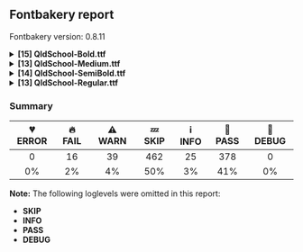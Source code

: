 ## Fontbakery report

Fontbakery version: 0.8.11

<details><summary><b>[15] QldSchool-Bold.ttf</b></summary><div><details><summary>🔥 <b>FAIL:</b> Check family name for GF Guide compliance. (<a href="https://font-bakery.readthedocs.io/en/stable/fontbakery/profiles/googlefonts.html#com.google.fonts/check/name/family_name_compliance">com.google.fonts/check/name/family_name_compliance</a>)</summary><div>


* 🔥 **FAIL** "QldSchool" is a CamelCased name. To solve this, simply use spaces instead in the font name. [code: camelcase]
</div></details><details><summary>🔥 <b>FAIL:</b> Checking OS/2 usWinAscent & usWinDescent. (<a href="https://font-bakery.readthedocs.io/en/stable/fontbakery/profiles/universal.html#com.google.fonts/check/family/win_ascent_and_descent">com.google.fonts/check/family/win_ascent_and_descent</a>)</summary><div>


* 🔥 **FAIL** OS/2.usWinAscent value should be equal or greater than 3409, but got 2875 instead [code: ascent]
</div></details><details><summary>🔥 <b>FAIL:</b> Do we have the latest version of FontBakery installed? (<a href="https://font-bakery.readthedocs.io/en/stable/fontbakery/profiles/universal.html#com.google.fonts/check/fontbakery_version">com.google.fonts/check/fontbakery_version</a>)</summary><div>


* 🔥 **FAIL** Current Font Bakery version is 0.8.11, while a newer 0.10.2 is already available. Please upgrade it with 'pip install -U fontbakery' [code: outdated-fontbakery]
</div></details><details><summary>🔥 <b>FAIL:</b> Ensure soft_dotted characters lose their dot when combined with marks that replace the dot. (<a href="https://font-bakery.readthedocs.io/en/stable/fontbakery/profiles/universal.html#com.google.fonts/check/soft_dotted">com.google.fonts/check/soft_dotted</a>)</summary><div>


* 🔥 **FAIL** The dot of soft dotted characters used in orthographies must disappear in the following strings: i᷆ i᷇ į̀ į́ į̂ į̃ į̄ į̌ ị̀ ị́ ị̂ ị̃ ị̄

The dot of soft dotted characters should disappear in other cases, for example: i᷄ i᷅ i̛᷄ i̛᷅ i̛᷆ i̛᷇ i̤᷄ i̤᷅ i̤᷆ i̤᷇ i̥᷄ i̥᷅ i̥᷆ i̥᷇ i̦᷄ i̦᷅ i̦᷆ i̦᷇ i̧᷄ i̧᷅ [code: soft-dotted]
</div></details><details><summary>⚠ <b>WARN:</b> Check Google Fonts glyph coverage. (<a href="https://font-bakery.readthedocs.io/en/stable/fontbakery/profiles/googlefonts.html#com.google.fonts/check/glyph_coverage">com.google.fonts/check/glyph_coverage</a>)</summary><div>


* ⚠ **WARN** GF_TransLatin_Pinyin is almost fulfilled. Missing codepoints:

	- 0x207F (SUPERSCRIPT LATIN SMALL LETTER N)


	- 0x030D (COMBINING VERTICAL LINE ABOVE)


	- 0x0358 (COMBINING DOT ABOVE RIGHT)


	- 0x1D3A (MODIFIER LETTER CAPITAL N)


	- 0x0114 (LATIN CAPITAL LETTER E WITH BREVE)


	- 0x012C (LATIN CAPITAL LETTER I WITH BREVE)
 

	- 0x014E (LATIN CAPITAL LETTER O WITH BREVE)
 [code: missing-codepoints]
</div></details><details><summary>⚠ <b>WARN:</b> Are there caret positions declared for every ligature? (<a href="https://font-bakery.readthedocs.io/en/stable/fontbakery/profiles/googlefonts.html#com.google.fonts/check/ligature_carets">com.google.fonts/check/ligature_carets</a>)</summary><div>


* ⚠ **WARN** This font lacks caret position values for ligature glyphs on its GDEF table. [code: lacks-caret-pos]
</div></details><details><summary>⚠ <b>WARN:</b> Is there kerning info for non-ligated sequences? (<a href="https://font-bakery.readthedocs.io/en/stable/fontbakery/profiles/googlefonts.html#com.google.fonts/check/kerning_for_non_ligated_sequences">com.google.fonts/check/kerning_for_non_ligated_sequences</a>)</summary><div>


* ⚠ **WARN** GPOS table lacks kerning info for the following non-ligated sequences:

	- f + i 

	- i + l [code: lacks-kern-info]
</div></details><details><summary>⚠ <b>WARN:</b> Check font follows the Google Fonts vertical metric schema (<a href="https://font-bakery.readthedocs.io/en/stable/fontbakery/profiles/googlefonts.html#com.google.fonts/check/vertical_metrics">com.google.fonts/check/vertical_metrics</a>)</summary><div>


* ⚠ **WARN** We recommend the absolute sum of the hhea metrics should be between 1.2-1.5x of the font's upm. This font has 1.7395x (3479) [code: bad-hhea-range]
</div></details><details><summary>⚠ <b>WARN:</b> Ensure fonts have ScriptLangTags declared on the 'meta' table. (<a href="https://font-bakery.readthedocs.io/en/stable/fontbakery/profiles/googlefonts.html#com.google.fonts/check/meta/script_lang_tags">com.google.fonts/check/meta/script_lang_tags</a>)</summary><div>


* ⚠ **WARN** This font file does not have a 'meta' table. [code: lacks-meta-table]
</div></details><details><summary>⚠ <b>WARN:</b> Check font contains no unreachable glyphs (<a href="https://font-bakery.readthedocs.io/en/stable/fontbakery/profiles/universal.html#com.google.fonts/check/unreachable_glyphs">com.google.fonts/check/unreachable_glyphs</a>)</summary><div>


* ⚠ **WARN** The following glyphs could not be reached by codepoint or substitution rules:

	- i.cv04

	- i.cv05

	- m.cv04

	- m.cv05

	- n.cv04

	- n.cv05

	- u.cv04

	- u.cv05

	- x.cv04 

	- x.cv05
 [code: unreachable-glyphs]
</div></details><details><summary>⚠ <b>WARN:</b> Check if each glyph has the recommended amount of contours. (<a href="https://font-bakery.readthedocs.io/en/stable/fontbakery/profiles/universal.html#com.google.fonts/check/contour_count">com.google.fonts/check/contour_count</a>)</summary><div>


* ⚠ **WARN** This check inspects the glyph outlines and detects the total number of contours in each of them. The expected values are infered from the typical ammounts of contours observed in a large collection of reference font families. The divergences listed below may simply indicate a significantly different design on some of your glyphs. On the other hand, some of these may flag actual bugs in the font such as glyphs mapped to an incorrect codepoint. Please consider reviewing the design and codepoint assignment of these to make sure they are correct.

The following glyphs do not have the recommended number of contours:

	- Glyph name: Eth	Contours detected: 3	Expected: 2

	- Glyph name: aogonek	Contours detected: 3	Expected: 2

	- Glyph name: Dcroat	Contours detected: 3	Expected: 2

	- Glyph name: dcroat	Contours detected: 3	Expected: 2

	- Glyph name: eogonek	Contours detected: 3	Expected: 2

	- Glyph name: hbar	Contours detected: 2	Expected: 1

	- Glyph name: OE	Contours detected: 3	Expected: 2

	- Glyph name: oe	Contours detected: 4	Expected: 3

	- Glyph name: Tbar	Contours detected: 2	Expected: 1

	- Glyph name: tbar	Contours detected: 0	Expected: 1

	- Glyph name: Uogonek	Contours detected: 2	Expected: 1

	- Glyph name: uogonek	Contours detected: 2	Expected: 1

	- Glyph name: ohorn	Contours detected: 3	Expected: 2

	- Glyph name: Uhorn	Contours detected: 2	Expected: 1

	- Glyph name: uhorn	Contours detected: 2	Expected: 1

	- Glyph name: uni01EB	Contours detected: 3	Expected: 2

	- Glyph name: uni01EC	Contours detected: 4	Expected: 3

	- Glyph name: uni01ED	Contours detected: 4	Expected: 3

	- Glyph name: uni0228	Contours detected: 2	Expected: 1

	- Glyph name: uni0229	Contours detected: 3	Expected: 2

	- Glyph name: uni02B9	Contours detected: 0	Expected: 1

	- Glyph name: uni02C8	Contours detected: 0	Expected: 1

	- Glyph name: lambda	Contours detected: 0	Expected: 1

	- Glyph name: uni0E3F	Contours detected: 4	Expected: 3 or 5

	- Glyph name: uni1E09	Contours detected: 3	Expected: 2

	- Glyph name: uni1E1C	Contours detected: 3	Expected: 2

	- Glyph name: uni1E1D	Contours detected: 4	Expected: 3

	- Glyph name: uni1EDA	Contours detected: 0	Expected: 3 or 4

	- Glyph name: uni1EDB	Contours detected: 0	Expected: 3

	- Glyph name: uni1EDC	Contours detected: 0	Expected: 3 or 4

	- Glyph name: uni1EDD	Contours detected: 0	Expected: 3

	- Glyph name: uni1EDE	Contours detected: 0	Expected: 3 or 4

	- Glyph name: uni1EDF	Contours detected: 0	Expected: 3

	- Glyph name: uni1EE0	Contours detected: 0	Expected: 3 or 4

	- Glyph name: uni1EE1	Contours detected: 0	Expected: 3

	- Glyph name: uni1EE2	Contours detected: 0	Expected: 3 or 4

	- Glyph name: uni1EE3	Contours detected: 0	Expected: 3

	- Glyph name: uni1EE8	Contours detected: 0	Expected: 2

	- Glyph name: uni1EE9	Contours detected: 0	Expected: 2

	- Glyph name: uni1EEA	Contours detected: 0	Expected: 2

	- Glyph name: uni1EEB	Contours detected: 0	Expected: 2

	- Glyph name: uni1EEC	Contours detected: 0	Expected: 2

	- Glyph name: uni1EED	Contours detected: 0	Expected: 2

	- Glyph name: uni1EEE	Contours detected: 0	Expected: 2

	- Glyph name: uni1EEF	Contours detected: 0	Expected: 2

	- Glyph name: uni1EF0	Contours detected: 0	Expected: 2

	- Glyph name: uni1EF1	Contours detected: 0	Expected: 2

	- Glyph name: uni1EF6	Contours detected: 0	Expected: 2

	- Glyph name: Dcroat	Contours detected: 3	Expected: 2

	- Glyph name: Eth	Contours detected: 3	Expected: 2

	- Glyph name: OE	Contours detected: 3	Expected: 2

	- Glyph name: Tbar	Contours detected: 2	Expected: 1

	- Glyph name: Uhorn	Contours detected: 2	Expected: 1

	- Glyph name: Uogonek	Contours detected: 2	Expected: 1

	- Glyph name: aogonek	Contours detected: 3	Expected: 2

	- Glyph name: dcroat	Contours detected: 3	Expected: 2

	- Glyph name: eogonek	Contours detected: 3	Expected: 2

	- Glyph name: hbar	Contours detected: 2	Expected: 1

	- Glyph name: lambda	Contours detected: 0	Expected: 1

	- Glyph name: oe	Contours detected: 4	Expected: 3

	- Glyph name: ohorn	Contours detected: 3	Expected: 2

	- Glyph name: tbar	Contours detected: 0	Expected: 1

	- Glyph name: uhorn	Contours detected: 2	Expected: 1

	- Glyph name: uni01EC	Contours detected: 4	Expected: 3

	- Glyph name: uni01ED	Contours detected: 4	Expected: 3

	- Glyph name: uni0228	Contours detected: 2	Expected: 1

	- Glyph name: uni0229	Contours detected: 3	Expected: 2

	- Glyph name: uni02B9	Contours detected: 0	Expected: 1

	- Glyph name: uni02C8	Contours detected: 0	Expected: 1

	- Glyph name: uni0E3F	Contours detected: 4	Expected: 3 or 5

	- Glyph name: uni1E09	Contours detected: 3	Expected: 2

	- Glyph name: uni1E1C	Contours detected: 3	Expected: 2

	- Glyph name: uni1E1D	Contours detected: 4	Expected: 3

	- Glyph name: uni1EDA	Contours detected: 0	Expected: 3 or 4

	- Glyph name: uni1EDB	Contours detected: 0	Expected: 3

	- Glyph name: uni1EDC	Contours detected: 0	Expected: 3 or 4

	- Glyph name: uni1EDD	Contours detected: 0	Expected: 3

	- Glyph name: uni1EDE	Contours detected: 0	Expected: 3 or 4

	- Glyph name: uni1EDF	Contours detected: 0	Expected: 3

	- Glyph name: uni1EE0	Contours detected: 0	Expected: 3 or 4

	- Glyph name: uni1EE1	Contours detected: 0	Expected: 3

	- Glyph name: uni1EE2	Contours detected: 0	Expected: 3 or 4

	- Glyph name: uni1EE3	Contours detected: 0	Expected: 3

	- Glyph name: uni1EE8	Contours detected: 0	Expected: 2

	- Glyph name: uni1EE9	Contours detected: 0	Expected: 2

	- Glyph name: uni1EEA	Contours detected: 0	Expected: 2

	- Glyph name: uni1EEB	Contours detected: 0	Expected: 2

	- Glyph name: uni1EEC	Contours detected: 0	Expected: 2

	- Glyph name: uni1EED	Contours detected: 0	Expected: 2

	- Glyph name: uni1EEE	Contours detected: 0	Expected: 2

	- Glyph name: uni1EEF	Contours detected: 0	Expected: 2

	- Glyph name: uni1EF0	Contours detected: 0	Expected: 2

	- Glyph name: uni1EF1	Contours detected: 0	Expected: 2

	- Glyph name: uni1EF6	Contours detected: 0	Expected: 2 

	- Glyph name: uogonek	Contours detected: 2	Expected: 1
 [code: contour-count]
</div></details><details><summary>⚠ <b>WARN:</b> Check math signs have the same width. (<a href="https://font-bakery.readthedocs.io/en/stable/fontbakery/profiles/universal.html#com.google.fonts/check/math_signs_width">com.google.fonts/check/math_signs_width</a>)</summary><div>


* ⚠ **WARN** The most common width is 1440 among a set of 3 math glyphs.
The following math glyphs have a different width, though:

Width = 1159:
plus

Width = 1340:
less

Width = 1345:
greater

Width = 1364:
plusminus

Width = 1478:
multiply

Width = 1358:
divide

Width = 1359:
minus

Width = 1466:
approxequal

Width = 1376:
greaterequal
 [code: width-outliers]
</div></details><details><summary>⚠ <b>WARN:</b> Are there any misaligned on-curve points? (<a href="https://font-bakery.readthedocs.io/en/stable/fontbakery/profiles/<Section: Outline Correctness Checks>.html#com.google.fonts/check/outline_alignment_miss">com.google.fonts/check/outline_alignment_miss</a>)</summary><div>


* ⚠ **WARN** The following glyphs have on-curve points which have potentially incorrect y coordinates:

	* five (U+0035): X=392.5,Y=-1.0 (should be at baseline 0?)

	* J (U+004A): X=169.0,Y=1.0 (should be at baseline 0?)

	* Q (U+0051): X=627.5,Y=1.0 (should be at baseline 0?)

	* X (U+0058): X=1494.5,Y=1956.5 (should be at cap-height 1958?)

	* e (U+0065): X=286.0,Y=0.5 (should be at baseline 0?)

	* j (U+006A): X=-311.5,Y=-901.5 (should be at descender -903?)

	* j (U+006A): X=-425.0,Y=-904.0 (should be at descender -903?)

	* x (U+0078): X=263.5,Y=1054.5 (should be at x-height 1055?)

	* x (U+0078): X=952.0,Y=1054.0 (should be at x-height 1055?)

	* x (U+0078): X=102.0,Y=-0.5 (should be at baseline 0?)

	* y (U+0079): X=110.0,Y=-902.0 (should be at descender -903?)

	* yen (U+00A5): X=540.0,Y=1960.0 (should be at cap-height 1958?)

	* Aring (U+00C5): X=1088.5,Y=2575.0 (should be at ascender 2576?)

	* ae (U+00E6): X=1068.0,Y=0.5 (should be at baseline 0?)

	* egrave (U+00E8): X=286.0,Y=0.5 (should be at baseline 0?)

	* eacute (U+00E9): X=286.0,Y=0.5 (should be at baseline 0?)

	* ecircumflex (U+00EA): X=286.0,Y=0.5 (should be at baseline 0?)

	* edieresis (U+00EB): X=286.0,Y=0.5 (should be at baseline 0?)

	* yacute (U+00FD): X=110.0,Y=-902.0 (should be at descender -903?)

	* ydieresis (U+00FF): X=110.0,Y=-902.0 (should be at descender -903?)

	* emacron (U+0113): X=286.0,Y=0.5 (should be at baseline 0?)

	* ebreve (U+0115): X=286.0,Y=0.5 (should be at baseline 0?)

	* edotaccent (U+0117): X=286.0,Y=0.5 (should be at baseline 0?)

	* eogonek (U+0119): X=286.0,Y=0.5 (should be at baseline 0?)

	* ecaron (U+011B): X=286.0,Y=0.5 (should be at baseline 0?)

	* IJ (U+0132): X=1080.0,Y=1.0 (should be at baseline 0?)

	* ij (U+0133): X=236.5,Y=-901.5 (should be at descender -903?)

	* ij (U+0133): X=123.0,Y=-904.0 (should be at descender -903?)

	* Jcircumflex (U+0134): X=169.0,Y=1.0 (should be at baseline 0?)

	* jcircumflex (U+0135): X=-418.5,Y=-901.0 (should be at descender -903?)

	* jcircumflex (U+0135): X=-535.5,Y=-902.5 (should be at descender -903?)

	* Ncaron (U+0147): X=1122.0,Y=2578.0 (should be at ascender 2576?)

	* oe (U+0153): X=957.0,Y=0.5 (should be at baseline 0?)

	* Uring (U+016E): X=1057.5,Y=2575.0 (should be at ascender 2576?)

	* ycircumflex (U+0177): X=110.0,Y=-902.0 (should be at descender -903?)

	* uni01B7 (U+01B7): X=439.0,Y=-2.0 (should be at baseline 0?)

	* uni01DC (U+01DC): X=1044.0,Y=1957.0 (should be at cap-height 1958?)

	* uni01E3 (U+01E3): X=1068.0,Y=0.5 (should be at baseline 0?)

	* uni01EE (U+01EE): X=439.0,Y=-2.0 (should be at baseline 0?)

	* uni0205 (U+0205): X=286.0,Y=0.5 (should be at baseline 0?)

	* uni0207 (U+0207): X=286.0,Y=0.5 (should be at baseline 0?)

	* uni0229 (U+0229): X=286.0,Y=0.5 (should be at baseline 0?)

	* uni0233 (U+0233): X=110.0,Y=-902.0 (should be at descender -903?)

	* uni0237 (U+0237): X=-418.5,Y=-901.0 (should be at descender -903?)

	* uni0237 (U+0237): X=-535.5,Y=-902.5 (should be at descender -903?)

	* uni1E15 (U+1E15): X=286.0,Y=0.5 (should be at baseline 0?)

	* uni1E17 (U+1E17): X=286.0,Y=0.5 (should be at baseline 0?)

	* uni1E19 (U+1E19): X=286.0,Y=0.5 (should be at baseline 0?)

	* uni1E1B (U+1E1B): X=286.0,Y=0.5 (should be at baseline 0?)

	* uni1E1D (U+1E1D): X=286.0,Y=0.5 (should be at baseline 0?)

	* uni1E3E (U+1E3E): X=1668.0,Y=2574.0 (should be at ascender 2576?)

	* uni1E8A (U+1E8A): X=1494.5,Y=1956.5 (should be at cap-height 1958?)

	* uni1E8B (U+1E8B): X=102.0,Y=-0.5 (should be at baseline 0?)

	* uni1E8C (U+1E8C): X=1494.5,Y=1956.5 (should be at cap-height 1958?)

	* uni1E8D (U+1E8D): X=102.0,Y=-0.5 (should be at baseline 0?)

	* uni1E8F (U+1E8F): X=110.0,Y=-902.0 (should be at descender -903?)

	* uni1EB5 (U+1EB5): X=1118.0,Y=1960.0 (should be at cap-height 1958?)

	* uni1EB9 (U+1EB9): X=286.0,Y=0.5 (should be at baseline 0?)

	* uni1EBB (U+1EBB): X=286.0,Y=0.5 (should be at baseline 0?)

	* uni1EBD (U+1EBD): X=286.0,Y=0.5 (should be at baseline 0?)

	* uni1EBF (U+1EBF): X=286.0,Y=0.5 (should be at baseline 0?)

	* uni1EC1 (U+1EC1): X=286.0,Y=0.5 (should be at baseline 0?)

	* uni1EC3 (U+1EC3): X=286.0,Y=0.5 (should be at baseline 0?)

	* uni1EC5 (U+1EC5): X=286.0,Y=0.5 (should be at baseline 0?)

	* uni1EC7 (U+1EC7): X=286.0,Y=0.5 (should be at baseline 0?)

	* ygrave (U+1EF3): X=110.0,Y=-902.0 (should be at descender -903?)

	* uni1EF5 (U+1EF5): X=110.0,Y=-902.0 (should be at descender -903?)

	* uni1EF7 (U+1EF7): X=110.0,Y=-902.0 (should be at descender -903?)

	* uni1EF9 (U+1EF9): X=110.0,Y=-902.0 (should be at descender -903?)

	* uni2075 (U+2075): X=392.5,Y=-1.0 (should be at baseline 0?)

	* uni2085 (U+2085): X=392.5,Y=-1.0 (should be at baseline 0?)

	* uni2206 (U+2206): X=1231.0,Y=2.0 (should be at baseline 0?)

	* uni2206 (U+2206): X=214.0,Y=2.0 (should be at baseline 0?)

	* uni2206 (U+2206): X=1235.0,Y=2.0 (should be at baseline 0?) 

	* notequal (U+2260): X=558.0,Y=-2.0 (should be at baseline 0?) [code: found-misalignments]
</div></details><details><summary>⚠ <b>WARN:</b> Do outlines contain any jaggy segments? (<a href="https://font-bakery.readthedocs.io/en/stable/fontbakery/profiles/<Section: Outline Correctness Checks>.html#com.google.fonts/check/outline_jaggy_segments">com.google.fonts/check/outline_jaggy_segments</a>)</summary><div>


* ⚠ **WARN** The following glyphs have jaggy segments:

	* ordfeminine (U+00AA): B<<905.5,1239.5>-<865.0,1279.0>-<882.0,1351.0>>/L<<882.0,1351.0>--<864.0,1276.0>> = 0.21086679589269736 

	* uni2151 (U+2151): B<<2148.5,1097.5>-<2179.0,1124.0>-<2197.0,1125.0>>/L<<2197.0,1125.0>--<2137.0,1125.0>> = 3.1798301198641643 [code: found-jaggy-segments]
</div></details><details><summary>⚠ <b>WARN:</b> Do outlines contain any semi-vertical or semi-horizontal lines? (<a href="https://font-bakery.readthedocs.io/en/stable/fontbakery/profiles/<Section: Outline Correctness Checks>.html#com.google.fonts/check/outline_semi_vertical">com.google.fonts/check/outline_semi_vertical</a>)</summary><div>


* ⚠ **WARN** The following glyphs have semi-vertical/semi-horizontal lines:

	* arrowleft (U+2190): L<<1717.0,754.0>--<822.0,755.0>>

	* arrowleft (U+2190): L<<856.0,993.0>--<1728.0,992.0>>

	* arrowright (U+2192): L<<1309.0,797.0>--<437.0,798.0>> 

	* arrowright (U+2192): L<<448.0,1036.0>--<1343.0,1035.0>> [code: found-semi-vertical]
</div></details><br></div></details><details><summary><b>[13] QldSchool-Medium.ttf</b></summary><div><details><summary>🔥 <b>FAIL:</b> Check family name for GF Guide compliance. (<a href="https://font-bakery.readthedocs.io/en/stable/fontbakery/profiles/googlefonts.html#com.google.fonts/check/name/family_name_compliance">com.google.fonts/check/name/family_name_compliance</a>)</summary><div>


* 🔥 **FAIL** "QldSchool" is a CamelCased name. To solve this, simply use spaces instead in the font name. [code: camelcase]
</div></details><details><summary>🔥 <b>FAIL:</b> Checking OS/2 usWinAscent & usWinDescent. (<a href="https://font-bakery.readthedocs.io/en/stable/fontbakery/profiles/universal.html#com.google.fonts/check/family/win_ascent_and_descent">com.google.fonts/check/family/win_ascent_and_descent</a>)</summary><div>


* 🔥 **FAIL** OS/2.usWinAscent value should be equal or greater than 3409, but got 2875 instead [code: ascent]
</div></details><details><summary>🔥 <b>FAIL:</b> Do we have the latest version of FontBakery installed? (<a href="https://font-bakery.readthedocs.io/en/stable/fontbakery/profiles/universal.html#com.google.fonts/check/fontbakery_version">com.google.fonts/check/fontbakery_version</a>)</summary><div>


* 🔥 **FAIL** Current Font Bakery version is 0.8.11, while a newer 0.10.2 is already available. Please upgrade it with 'pip install -U fontbakery' [code: outdated-fontbakery]
</div></details><details><summary>🔥 <b>FAIL:</b> Ensure soft_dotted characters lose their dot when combined with marks that replace the dot. (<a href="https://font-bakery.readthedocs.io/en/stable/fontbakery/profiles/universal.html#com.google.fonts/check/soft_dotted">com.google.fonts/check/soft_dotted</a>)</summary><div>


* 🔥 **FAIL** The dot of soft dotted characters used in orthographies must disappear in the following strings: i᷆ i᷇ į̀ į́ į̂ į̃ į̄ į̌ ị̀ ị́ ị̂ ị̃ ị̄

The dot of soft dotted characters should disappear in other cases, for example: i᷄ i᷅ i̛᷄ i̛᷅ i̛᷆ i̛᷇ i̤᷄ i̤᷅ i̤᷆ i̤᷇ i̥᷄ i̥᷅ i̥᷆ i̥᷇ i̦᷄ i̦᷅ i̦᷆ i̦᷇ i̧᷄ i̧᷅ [code: soft-dotted]
</div></details><details><summary>⚠ <b>WARN:</b> Check Google Fonts glyph coverage. (<a href="https://font-bakery.readthedocs.io/en/stable/fontbakery/profiles/googlefonts.html#com.google.fonts/check/glyph_coverage">com.google.fonts/check/glyph_coverage</a>)</summary><div>


* ⚠ **WARN** GF_TransLatin_Pinyin is almost fulfilled. Missing codepoints:

	- 0x207F (SUPERSCRIPT LATIN SMALL LETTER N)


	- 0x030D (COMBINING VERTICAL LINE ABOVE)


	- 0x0358 (COMBINING DOT ABOVE RIGHT)


	- 0x1D3A (MODIFIER LETTER CAPITAL N)


	- 0x0114 (LATIN CAPITAL LETTER E WITH BREVE)


	- 0x012C (LATIN CAPITAL LETTER I WITH BREVE)
 

	- 0x014E (LATIN CAPITAL LETTER O WITH BREVE)
 [code: missing-codepoints]
</div></details><details><summary>⚠ <b>WARN:</b> Are there caret positions declared for every ligature? (<a href="https://font-bakery.readthedocs.io/en/stable/fontbakery/profiles/googlefonts.html#com.google.fonts/check/ligature_carets">com.google.fonts/check/ligature_carets</a>)</summary><div>


* ⚠ **WARN** This font lacks caret position values for ligature glyphs on its GDEF table. [code: lacks-caret-pos]
</div></details><details><summary>⚠ <b>WARN:</b> Is there kerning info for non-ligated sequences? (<a href="https://font-bakery.readthedocs.io/en/stable/fontbakery/profiles/googlefonts.html#com.google.fonts/check/kerning_for_non_ligated_sequences">com.google.fonts/check/kerning_for_non_ligated_sequences</a>)</summary><div>


* ⚠ **WARN** GPOS table lacks kerning info for the following non-ligated sequences:

	- f + i 

	- i + l [code: lacks-kern-info]
</div></details><details><summary>⚠ <b>WARN:</b> Check font follows the Google Fonts vertical metric schema (<a href="https://font-bakery.readthedocs.io/en/stable/fontbakery/profiles/googlefonts.html#com.google.fonts/check/vertical_metrics">com.google.fonts/check/vertical_metrics</a>)</summary><div>


* ⚠ **WARN** We recommend the absolute sum of the hhea metrics should be between 1.2-1.5x of the font's upm. This font has 1.7395x (3479) [code: bad-hhea-range]
</div></details><details><summary>⚠ <b>WARN:</b> Ensure fonts have ScriptLangTags declared on the 'meta' table. (<a href="https://font-bakery.readthedocs.io/en/stable/fontbakery/profiles/googlefonts.html#com.google.fonts/check/meta/script_lang_tags">com.google.fonts/check/meta/script_lang_tags</a>)</summary><div>


* ⚠ **WARN** This font file does not have a 'meta' table. [code: lacks-meta-table]
</div></details><details><summary>⚠ <b>WARN:</b> Check font contains no unreachable glyphs (<a href="https://font-bakery.readthedocs.io/en/stable/fontbakery/profiles/universal.html#com.google.fonts/check/unreachable_glyphs">com.google.fonts/check/unreachable_glyphs</a>)</summary><div>


* ⚠ **WARN** The following glyphs could not be reached by codepoint or substitution rules:

	- i.cv04

	- i.cv05

	- m.cv04

	- m.cv05

	- n.cv04

	- n.cv05

	- u.cv04

	- u.cv05

	- x.cv04 

	- x.cv05
 [code: unreachable-glyphs]
</div></details><details><summary>⚠ <b>WARN:</b> Check if each glyph has the recommended amount of contours. (<a href="https://font-bakery.readthedocs.io/en/stable/fontbakery/profiles/universal.html#com.google.fonts/check/contour_count">com.google.fonts/check/contour_count</a>)</summary><div>


* ⚠ **WARN** This check inspects the glyph outlines and detects the total number of contours in each of them. The expected values are infered from the typical ammounts of contours observed in a large collection of reference font families. The divergences listed below may simply indicate a significantly different design on some of your glyphs. On the other hand, some of these may flag actual bugs in the font such as glyphs mapped to an incorrect codepoint. Please consider reviewing the design and codepoint assignment of these to make sure they are correct.

The following glyphs do not have the recommended number of contours:

	- Glyph name: Eth	Contours detected: 3	Expected: 2

	- Glyph name: aogonek	Contours detected: 3	Expected: 2

	- Glyph name: Dcroat	Contours detected: 3	Expected: 2

	- Glyph name: dcroat	Contours detected: 3	Expected: 2

	- Glyph name: eogonek	Contours detected: 3	Expected: 2

	- Glyph name: hbar	Contours detected: 2	Expected: 1

	- Glyph name: OE	Contours detected: 3	Expected: 2

	- Glyph name: oe	Contours detected: 4	Expected: 3

	- Glyph name: Tbar	Contours detected: 2	Expected: 1

	- Glyph name: tbar	Contours detected: 0	Expected: 1

	- Glyph name: Uogonek	Contours detected: 2	Expected: 1

	- Glyph name: uogonek	Contours detected: 2	Expected: 1

	- Glyph name: ohorn	Contours detected: 3	Expected: 2

	- Glyph name: Uhorn	Contours detected: 2	Expected: 1

	- Glyph name: uhorn	Contours detected: 2	Expected: 1

	- Glyph name: uni01EB	Contours detected: 3	Expected: 2

	- Glyph name: uni01EC	Contours detected: 4	Expected: 3

	- Glyph name: uni01ED	Contours detected: 4	Expected: 3

	- Glyph name: uni0228	Contours detected: 2	Expected: 1

	- Glyph name: uni0229	Contours detected: 3	Expected: 2

	- Glyph name: uni02B9	Contours detected: 0	Expected: 1

	- Glyph name: uni02C8	Contours detected: 0	Expected: 1

	- Glyph name: lambda	Contours detected: 0	Expected: 1

	- Glyph name: uni0E3F	Contours detected: 4	Expected: 3 or 5

	- Glyph name: uni1E09	Contours detected: 3	Expected: 2

	- Glyph name: uni1E1C	Contours detected: 3	Expected: 2

	- Glyph name: uni1E1D	Contours detected: 4	Expected: 3

	- Glyph name: uni1EDA	Contours detected: 0	Expected: 3 or 4

	- Glyph name: uni1EDB	Contours detected: 0	Expected: 3

	- Glyph name: uni1EDC	Contours detected: 0	Expected: 3 or 4

	- Glyph name: uni1EDD	Contours detected: 0	Expected: 3

	- Glyph name: uni1EDE	Contours detected: 0	Expected: 3 or 4

	- Glyph name: uni1EDF	Contours detected: 0	Expected: 3

	- Glyph name: uni1EE0	Contours detected: 0	Expected: 3 or 4

	- Glyph name: uni1EE1	Contours detected: 0	Expected: 3

	- Glyph name: uni1EE2	Contours detected: 0	Expected: 3 or 4

	- Glyph name: uni1EE3	Contours detected: 0	Expected: 3

	- Glyph name: uni1EE8	Contours detected: 0	Expected: 2

	- Glyph name: uni1EE9	Contours detected: 0	Expected: 2

	- Glyph name: uni1EEA	Contours detected: 0	Expected: 2

	- Glyph name: uni1EEB	Contours detected: 0	Expected: 2

	- Glyph name: uni1EEC	Contours detected: 0	Expected: 2

	- Glyph name: uni1EED	Contours detected: 0	Expected: 2

	- Glyph name: uni1EEE	Contours detected: 0	Expected: 2

	- Glyph name: uni1EEF	Contours detected: 0	Expected: 2

	- Glyph name: uni1EF0	Contours detected: 0	Expected: 2

	- Glyph name: uni1EF1	Contours detected: 0	Expected: 2

	- Glyph name: uni1EF6	Contours detected: 0	Expected: 2

	- Glyph name: Dcroat	Contours detected: 3	Expected: 2

	- Glyph name: Eth	Contours detected: 3	Expected: 2

	- Glyph name: OE	Contours detected: 3	Expected: 2

	- Glyph name: Tbar	Contours detected: 2	Expected: 1

	- Glyph name: Uhorn	Contours detected: 2	Expected: 1

	- Glyph name: Uogonek	Contours detected: 2	Expected: 1

	- Glyph name: aogonek	Contours detected: 3	Expected: 2

	- Glyph name: dcroat	Contours detected: 3	Expected: 2

	- Glyph name: eogonek	Contours detected: 3	Expected: 2

	- Glyph name: hbar	Contours detected: 2	Expected: 1

	- Glyph name: lambda	Contours detected: 0	Expected: 1

	- Glyph name: oe	Contours detected: 4	Expected: 3

	- Glyph name: ohorn	Contours detected: 3	Expected: 2

	- Glyph name: tbar	Contours detected: 0	Expected: 1

	- Glyph name: uhorn	Contours detected: 2	Expected: 1

	- Glyph name: uni01EC	Contours detected: 4	Expected: 3

	- Glyph name: uni01ED	Contours detected: 4	Expected: 3

	- Glyph name: uni0228	Contours detected: 2	Expected: 1

	- Glyph name: uni0229	Contours detected: 3	Expected: 2

	- Glyph name: uni02B9	Contours detected: 0	Expected: 1

	- Glyph name: uni02C8	Contours detected: 0	Expected: 1

	- Glyph name: uni0E3F	Contours detected: 4	Expected: 3 or 5

	- Glyph name: uni1E09	Contours detected: 3	Expected: 2

	- Glyph name: uni1E1C	Contours detected: 3	Expected: 2

	- Glyph name: uni1E1D	Contours detected: 4	Expected: 3

	- Glyph name: uni1EDA	Contours detected: 0	Expected: 3 or 4

	- Glyph name: uni1EDB	Contours detected: 0	Expected: 3

	- Glyph name: uni1EDC	Contours detected: 0	Expected: 3 or 4

	- Glyph name: uni1EDD	Contours detected: 0	Expected: 3

	- Glyph name: uni1EDE	Contours detected: 0	Expected: 3 or 4

	- Glyph name: uni1EDF	Contours detected: 0	Expected: 3

	- Glyph name: uni1EE0	Contours detected: 0	Expected: 3 or 4

	- Glyph name: uni1EE1	Contours detected: 0	Expected: 3

	- Glyph name: uni1EE2	Contours detected: 0	Expected: 3 or 4

	- Glyph name: uni1EE3	Contours detected: 0	Expected: 3

	- Glyph name: uni1EE8	Contours detected: 0	Expected: 2

	- Glyph name: uni1EE9	Contours detected: 0	Expected: 2

	- Glyph name: uni1EEA	Contours detected: 0	Expected: 2

	- Glyph name: uni1EEB	Contours detected: 0	Expected: 2

	- Glyph name: uni1EEC	Contours detected: 0	Expected: 2

	- Glyph name: uni1EED	Contours detected: 0	Expected: 2

	- Glyph name: uni1EEE	Contours detected: 0	Expected: 2

	- Glyph name: uni1EEF	Contours detected: 0	Expected: 2

	- Glyph name: uni1EF0	Contours detected: 0	Expected: 2

	- Glyph name: uni1EF1	Contours detected: 0	Expected: 2

	- Glyph name: uni1EF6	Contours detected: 0	Expected: 2 

	- Glyph name: uogonek	Contours detected: 2	Expected: 1
 [code: contour-count]
</div></details><details><summary>⚠ <b>WARN:</b> Check math signs have the same width. (<a href="https://font-bakery.readthedocs.io/en/stable/fontbakery/profiles/universal.html#com.google.fonts/check/math_signs_width">com.google.fonts/check/math_signs_width</a>)</summary><div>


* ⚠ **WARN** The most common width is 1362 among a set of 2 math glyphs.
The following math glyphs have a different width, though:

Width = 1105:
plus

Width = 1260:
less

Width = 1261:
greater

Width = 1278:
plusminus

Width = 1402:
multiply

Width = 1284:
divide

Width = 1280:
minus

Width = 1374:
approxequal

Width = 1347:
lessequal

Width = 1287:
greaterequal
 [code: width-outliers]
</div></details><details><summary>⚠ <b>WARN:</b> Do outlines contain any semi-vertical or semi-horizontal lines? (<a href="https://font-bakery.readthedocs.io/en/stable/fontbakery/profiles/<Section: Outline Correctness Checks>.html#com.google.fonts/check/outline_semi_vertical">com.google.fonts/check/outline_semi_vertical</a>)</summary><div>


* ⚠ **WARN** The following glyphs have semi-vertical/semi-horizontal lines:

	* A (U+0041): L<<1019.0,1441.0>--<1018.0,1691.0>>

	* Aacute (U+00C1): L<<1019.0,1441.0>--<1018.0,1691.0>>

	* Abreve (U+0102): L<<1019.0,1441.0>--<1018.0,1691.0>>

	* Acircumflex (U+00C2): L<<1019.0,1441.0>--<1018.0,1691.0>>

	* Adieresis (U+00C4): L<<1019.0,1441.0>--<1018.0,1691.0>>

	* Agrave (U+00C0): L<<1019.0,1441.0>--<1018.0,1691.0>>

	* Amacron (U+0100): L<<1019.0,1441.0>--<1018.0,1691.0>>

	* Aogonek (U+0104): L<<1019.0,1441.0>--<1018.0,1691.0>>

	* Aring (U+00C5): L<<1019.0,1441.0>--<1018.0,1691.0>>

	* Atilde (U+00C3): L<<1019.0,1441.0>--<1018.0,1691.0>>

	* arrowleft (U+2190): L<<1716.0,768.0>--<695.0,769.0>>

	* arrowleft (U+2190): L<<724.0,948.0>--<1737.0,947.0>>

	* arrowright (U+2192): L<<1430.0,809.0>--<417.0,810.0>>

	* uni01CD (U+01CD): L<<1019.0,1441.0>--<1018.0,1691.0>>

	* uni01DE (U+01DE): L<<1019.0,1441.0>--<1018.0,1691.0>>

	* uni01E0 (U+01E0): L<<1019.0,1441.0>--<1018.0,1691.0>>

	* uni0200 (U+0200): L<<1019.0,1441.0>--<1018.0,1691.0>>

	* uni0202 (U+0202): L<<1019.0,1441.0>--<1018.0,1691.0>>

	* uni0226 (U+0226): L<<1019.0,1441.0>--<1018.0,1691.0>>

	* uni1E00 (U+1E00): L<<1019.0,1441.0>--<1018.0,1691.0>>

	* uni1EA0 (U+1EA0): L<<1019.0,1441.0>--<1018.0,1691.0>>

	* uni1EA2 (U+1EA2): L<<1019.0,1441.0>--<1018.0,1691.0>>

	* uni1EA4 (U+1EA4): L<<1019.0,1441.0>--<1018.0,1691.0>>

	* uni1EA6 (U+1EA6): L<<1019.0,1441.0>--<1018.0,1691.0>>

	* uni1EA8 (U+1EA8): L<<1019.0,1441.0>--<1018.0,1691.0>>

	* uni1EAA (U+1EAA): L<<1019.0,1441.0>--<1018.0,1691.0>>

	* uni1EAC (U+1EAC): L<<1019.0,1441.0>--<1018.0,1691.0>>

	* uni1EAE (U+1EAE): L<<1019.0,1441.0>--<1018.0,1691.0>>

	* uni1EB0 (U+1EB0): L<<1019.0,1441.0>--<1018.0,1691.0>>

	* uni1EB2 (U+1EB2): L<<1019.0,1441.0>--<1018.0,1691.0>>

	* uni1EB4 (U+1EB4): L<<1019.0,1441.0>--<1018.0,1691.0>>

	* uni1EB6 (U+1EB6): L<<1019.0,1441.0>--<1018.0,1691.0>>

	* uni2206 (U+2206): L<<1019.0,1441.0>--<1018.0,1691.0>> 

	* uni2206 (U+2206): L<<280.0,190.0>--<1115.0,189.0>> [code: found-semi-vertical]
</div></details><br></div></details><details><summary><b>[14] QldSchool-SemiBold.ttf</b></summary><div><details><summary>🔥 <b>FAIL:</b> Check family name for GF Guide compliance. (<a href="https://font-bakery.readthedocs.io/en/stable/fontbakery/profiles/googlefonts.html#com.google.fonts/check/name/family_name_compliance">com.google.fonts/check/name/family_name_compliance</a>)</summary><div>


* 🔥 **FAIL** "QldSchool" is a CamelCased name. To solve this, simply use spaces instead in the font name. [code: camelcase]
</div></details><details><summary>🔥 <b>FAIL:</b> Checking OS/2 usWinAscent & usWinDescent. (<a href="https://font-bakery.readthedocs.io/en/stable/fontbakery/profiles/universal.html#com.google.fonts/check/family/win_ascent_and_descent">com.google.fonts/check/family/win_ascent_and_descent</a>)</summary><div>


* 🔥 **FAIL** OS/2.usWinAscent value should be equal or greater than 3409, but got 2875 instead [code: ascent]
</div></details><details><summary>🔥 <b>FAIL:</b> Do we have the latest version of FontBakery installed? (<a href="https://font-bakery.readthedocs.io/en/stable/fontbakery/profiles/universal.html#com.google.fonts/check/fontbakery_version">com.google.fonts/check/fontbakery_version</a>)</summary><div>


* 🔥 **FAIL** Current Font Bakery version is 0.8.11, while a newer 0.10.2 is already available. Please upgrade it with 'pip install -U fontbakery' [code: outdated-fontbakery]
</div></details><details><summary>🔥 <b>FAIL:</b> Ensure soft_dotted characters lose their dot when combined with marks that replace the dot. (<a href="https://font-bakery.readthedocs.io/en/stable/fontbakery/profiles/universal.html#com.google.fonts/check/soft_dotted">com.google.fonts/check/soft_dotted</a>)</summary><div>


* 🔥 **FAIL** The dot of soft dotted characters used in orthographies must disappear in the following strings: i᷆ i᷇ į̀ į́ į̂ į̃ į̄ į̌ ị̀ ị́ ị̂ ị̃ ị̄

The dot of soft dotted characters should disappear in other cases, for example: i᷄ i᷅ i̛᷄ i̛᷅ i̛᷆ i̛᷇ i̤᷄ i̤᷅ i̤᷆ i̤᷇ i̥᷄ i̥᷅ i̥᷆ i̥᷇ i̦᷄ i̦᷅ i̦᷆ i̦᷇ i̧᷄ i̧᷅ [code: soft-dotted]
</div></details><details><summary>⚠ <b>WARN:</b> Check Google Fonts glyph coverage. (<a href="https://font-bakery.readthedocs.io/en/stable/fontbakery/profiles/googlefonts.html#com.google.fonts/check/glyph_coverage">com.google.fonts/check/glyph_coverage</a>)</summary><div>


* ⚠ **WARN** GF_TransLatin_Pinyin is almost fulfilled. Missing codepoints:

	- 0x207F (SUPERSCRIPT LATIN SMALL LETTER N)


	- 0x030D (COMBINING VERTICAL LINE ABOVE)


	- 0x0358 (COMBINING DOT ABOVE RIGHT)


	- 0x1D3A (MODIFIER LETTER CAPITAL N)


	- 0x0114 (LATIN CAPITAL LETTER E WITH BREVE)


	- 0x012C (LATIN CAPITAL LETTER I WITH BREVE)
 

	- 0x014E (LATIN CAPITAL LETTER O WITH BREVE)
 [code: missing-codepoints]
</div></details><details><summary>⚠ <b>WARN:</b> Are there caret positions declared for every ligature? (<a href="https://font-bakery.readthedocs.io/en/stable/fontbakery/profiles/googlefonts.html#com.google.fonts/check/ligature_carets">com.google.fonts/check/ligature_carets</a>)</summary><div>


* ⚠ **WARN** This font lacks caret position values for ligature glyphs on its GDEF table. [code: lacks-caret-pos]
</div></details><details><summary>⚠ <b>WARN:</b> Is there kerning info for non-ligated sequences? (<a href="https://font-bakery.readthedocs.io/en/stable/fontbakery/profiles/googlefonts.html#com.google.fonts/check/kerning_for_non_ligated_sequences">com.google.fonts/check/kerning_for_non_ligated_sequences</a>)</summary><div>


* ⚠ **WARN** GPOS table lacks kerning info for the following non-ligated sequences:

	- f + i 

	- i + l [code: lacks-kern-info]
</div></details><details><summary>⚠ <b>WARN:</b> Check font follows the Google Fonts vertical metric schema (<a href="https://font-bakery.readthedocs.io/en/stable/fontbakery/profiles/googlefonts.html#com.google.fonts/check/vertical_metrics">com.google.fonts/check/vertical_metrics</a>)</summary><div>


* ⚠ **WARN** We recommend the absolute sum of the hhea metrics should be between 1.2-1.5x of the font's upm. This font has 1.7395x (3479) [code: bad-hhea-range]
</div></details><details><summary>⚠ <b>WARN:</b> Ensure fonts have ScriptLangTags declared on the 'meta' table. (<a href="https://font-bakery.readthedocs.io/en/stable/fontbakery/profiles/googlefonts.html#com.google.fonts/check/meta/script_lang_tags">com.google.fonts/check/meta/script_lang_tags</a>)</summary><div>


* ⚠ **WARN** This font file does not have a 'meta' table. [code: lacks-meta-table]
</div></details><details><summary>⚠ <b>WARN:</b> Check font contains no unreachable glyphs (<a href="https://font-bakery.readthedocs.io/en/stable/fontbakery/profiles/universal.html#com.google.fonts/check/unreachable_glyphs">com.google.fonts/check/unreachable_glyphs</a>)</summary><div>


* ⚠ **WARN** The following glyphs could not be reached by codepoint or substitution rules:

	- i.cv04

	- i.cv05

	- m.cv04

	- m.cv05

	- n.cv04

	- n.cv05

	- u.cv04

	- u.cv05

	- x.cv04 

	- x.cv05
 [code: unreachable-glyphs]
</div></details><details><summary>⚠ <b>WARN:</b> Check if each glyph has the recommended amount of contours. (<a href="https://font-bakery.readthedocs.io/en/stable/fontbakery/profiles/universal.html#com.google.fonts/check/contour_count">com.google.fonts/check/contour_count</a>)</summary><div>


* ⚠ **WARN** This check inspects the glyph outlines and detects the total number of contours in each of them. The expected values are infered from the typical ammounts of contours observed in a large collection of reference font families. The divergences listed below may simply indicate a significantly different design on some of your glyphs. On the other hand, some of these may flag actual bugs in the font such as glyphs mapped to an incorrect codepoint. Please consider reviewing the design and codepoint assignment of these to make sure they are correct.

The following glyphs do not have the recommended number of contours:

	- Glyph name: Eth	Contours detected: 3	Expected: 2

	- Glyph name: aogonek	Contours detected: 3	Expected: 2

	- Glyph name: Dcroat	Contours detected: 3	Expected: 2

	- Glyph name: dcroat	Contours detected: 3	Expected: 2

	- Glyph name: eogonek	Contours detected: 3	Expected: 2

	- Glyph name: hbar	Contours detected: 2	Expected: 1

	- Glyph name: OE	Contours detected: 3	Expected: 2

	- Glyph name: oe	Contours detected: 4	Expected: 3

	- Glyph name: Tbar	Contours detected: 2	Expected: 1

	- Glyph name: tbar	Contours detected: 0	Expected: 1

	- Glyph name: Uogonek	Contours detected: 2	Expected: 1

	- Glyph name: uogonek	Contours detected: 2	Expected: 1

	- Glyph name: ohorn	Contours detected: 3	Expected: 2

	- Glyph name: Uhorn	Contours detected: 2	Expected: 1

	- Glyph name: uhorn	Contours detected: 2	Expected: 1

	- Glyph name: uni01EB	Contours detected: 3	Expected: 2

	- Glyph name: uni01EC	Contours detected: 4	Expected: 3

	- Glyph name: uni01ED	Contours detected: 4	Expected: 3

	- Glyph name: uni0228	Contours detected: 2	Expected: 1

	- Glyph name: uni0229	Contours detected: 3	Expected: 2

	- Glyph name: uni02B9	Contours detected: 0	Expected: 1

	- Glyph name: uni02C8	Contours detected: 0	Expected: 1

	- Glyph name: lambda	Contours detected: 0	Expected: 1

	- Glyph name: uni0E3F	Contours detected: 4	Expected: 3 or 5

	- Glyph name: uni1E09	Contours detected: 3	Expected: 2

	- Glyph name: uni1E1C	Contours detected: 3	Expected: 2

	- Glyph name: uni1E1D	Contours detected: 4	Expected: 3

	- Glyph name: uni1EDA	Contours detected: 0	Expected: 3 or 4

	- Glyph name: uni1EDB	Contours detected: 0	Expected: 3

	- Glyph name: uni1EDC	Contours detected: 0	Expected: 3 or 4

	- Glyph name: uni1EDD	Contours detected: 0	Expected: 3

	- Glyph name: uni1EDE	Contours detected: 0	Expected: 3 or 4

	- Glyph name: uni1EDF	Contours detected: 0	Expected: 3

	- Glyph name: uni1EE0	Contours detected: 0	Expected: 3 or 4

	- Glyph name: uni1EE1	Contours detected: 0	Expected: 3

	- Glyph name: uni1EE2	Contours detected: 0	Expected: 3 or 4

	- Glyph name: uni1EE3	Contours detected: 0	Expected: 3

	- Glyph name: uni1EE8	Contours detected: 0	Expected: 2

	- Glyph name: uni1EE9	Contours detected: 0	Expected: 2

	- Glyph name: uni1EEA	Contours detected: 0	Expected: 2

	- Glyph name: uni1EEB	Contours detected: 0	Expected: 2

	- Glyph name: uni1EEC	Contours detected: 0	Expected: 2

	- Glyph name: uni1EED	Contours detected: 0	Expected: 2

	- Glyph name: uni1EEE	Contours detected: 0	Expected: 2

	- Glyph name: uni1EEF	Contours detected: 0	Expected: 2

	- Glyph name: uni1EF0	Contours detected: 0	Expected: 2

	- Glyph name: uni1EF1	Contours detected: 0	Expected: 2

	- Glyph name: uni1EF6	Contours detected: 0	Expected: 2

	- Glyph name: Dcroat	Contours detected: 3	Expected: 2

	- Glyph name: Eth	Contours detected: 3	Expected: 2

	- Glyph name: OE	Contours detected: 3	Expected: 2

	- Glyph name: Tbar	Contours detected: 2	Expected: 1

	- Glyph name: Uhorn	Contours detected: 2	Expected: 1

	- Glyph name: Uogonek	Contours detected: 2	Expected: 1

	- Glyph name: aogonek	Contours detected: 3	Expected: 2

	- Glyph name: dcroat	Contours detected: 3	Expected: 2

	- Glyph name: eogonek	Contours detected: 3	Expected: 2

	- Glyph name: hbar	Contours detected: 2	Expected: 1

	- Glyph name: lambda	Contours detected: 0	Expected: 1

	- Glyph name: oe	Contours detected: 4	Expected: 3

	- Glyph name: ohorn	Contours detected: 3	Expected: 2

	- Glyph name: tbar	Contours detected: 0	Expected: 1

	- Glyph name: uhorn	Contours detected: 2	Expected: 1

	- Glyph name: uni01EC	Contours detected: 4	Expected: 3

	- Glyph name: uni01ED	Contours detected: 4	Expected: 3

	- Glyph name: uni0228	Contours detected: 2	Expected: 1

	- Glyph name: uni0229	Contours detected: 3	Expected: 2

	- Glyph name: uni02B9	Contours detected: 0	Expected: 1

	- Glyph name: uni02C8	Contours detected: 0	Expected: 1

	- Glyph name: uni0E3F	Contours detected: 4	Expected: 3 or 5

	- Glyph name: uni1E09	Contours detected: 3	Expected: 2

	- Glyph name: uni1E1C	Contours detected: 3	Expected: 2

	- Glyph name: uni1E1D	Contours detected: 4	Expected: 3

	- Glyph name: uni1EDA	Contours detected: 0	Expected: 3 or 4

	- Glyph name: uni1EDB	Contours detected: 0	Expected: 3

	- Glyph name: uni1EDC	Contours detected: 0	Expected: 3 or 4

	- Glyph name: uni1EDD	Contours detected: 0	Expected: 3

	- Glyph name: uni1EDE	Contours detected: 0	Expected: 3 or 4

	- Glyph name: uni1EDF	Contours detected: 0	Expected: 3

	- Glyph name: uni1EE0	Contours detected: 0	Expected: 3 or 4

	- Glyph name: uni1EE1	Contours detected: 0	Expected: 3

	- Glyph name: uni1EE2	Contours detected: 0	Expected: 3 or 4

	- Glyph name: uni1EE3	Contours detected: 0	Expected: 3

	- Glyph name: uni1EE8	Contours detected: 0	Expected: 2

	- Glyph name: uni1EE9	Contours detected: 0	Expected: 2

	- Glyph name: uni1EEA	Contours detected: 0	Expected: 2

	- Glyph name: uni1EEB	Contours detected: 0	Expected: 2

	- Glyph name: uni1EEC	Contours detected: 0	Expected: 2

	- Glyph name: uni1EED	Contours detected: 0	Expected: 2

	- Glyph name: uni1EEE	Contours detected: 0	Expected: 2

	- Glyph name: uni1EEF	Contours detected: 0	Expected: 2

	- Glyph name: uni1EF0	Contours detected: 0	Expected: 2

	- Glyph name: uni1EF1	Contours detected: 0	Expected: 2

	- Glyph name: uni1EF6	Contours detected: 0	Expected: 2 

	- Glyph name: uogonek	Contours detected: 2	Expected: 1
 [code: contour-count]
</div></details><details><summary>⚠ <b>WARN:</b> Check math signs have the same width. (<a href="https://font-bakery.readthedocs.io/en/stable/fontbakery/profiles/universal.html#com.google.fonts/check/math_signs_width">com.google.fonts/check/math_signs_width</a>)</summary><div>


* ⚠ **WARN** The most common width is 1411 among a set of 2 math glyphs.
The following math glyphs have a different width, though:

Width = 1139:
plus

Width = 1310:
less

Width = 1314:
greater

Width = 1332:
plusminus

Width = 1450:
multiply

Width = 1330:
divide

Width = 1329:
minus

Width = 1431:
approxequal

Width = 1405:
lessequal

Width = 1343:
greaterequal
 [code: width-outliers]
</div></details><details><summary>⚠ <b>WARN:</b> Do outlines contain any jaggy segments? (<a href="https://font-bakery.readthedocs.io/en/stable/fontbakery/profiles/<Section: Outline Correctness Checks>.html#com.google.fonts/check/outline_jaggy_segments">com.google.fonts/check/outline_jaggy_segments</a>)</summary><div>


* ⚠ **WARN** The following glyphs have jaggy segments:

	* ordfeminine (U+00AA): B<<914.0,1235.5>-<878.0,1271.0>-<893.0,1335.0>>/L<<893.0,1335.0>--<881.0,1302.0>> = 6.792495809693081 [code: found-jaggy-segments]
</div></details><details><summary>⚠ <b>WARN:</b> Do outlines contain any semi-vertical or semi-horizontal lines? (<a href="https://font-bakery.readthedocs.io/en/stable/fontbakery/profiles/<Section: Outline Correctness Checks>.html#com.google.fonts/check/outline_semi_vertical">com.google.fonts/check/outline_semi_vertical</a>)</summary><div>


* ⚠ **WARN** The following glyphs have semi-vertical/semi-horizontal lines:

	* arrowleft (U+2190): L<<1717.0,759.0>--<774.0,760.0>>

	* arrowleft (U+2190): L<<806.0,976.0>--<1731.0,975.0>>

	* arrowright (U+2192): L<<1354.0,802.0>--<430.0,803.0>> 

	* uni2206 (U+2206): L<<348.0,239.0>--<1110.0,238.0>> [code: found-semi-vertical]
</div></details><br></div></details><details><summary><b>[13] QldSchool-Regular.ttf</b></summary><div><details><summary>🔥 <b>FAIL:</b> Check family name for GF Guide compliance. (<a href="https://font-bakery.readthedocs.io/en/stable/fontbakery/profiles/googlefonts.html#com.google.fonts/check/name/family_name_compliance">com.google.fonts/check/name/family_name_compliance</a>)</summary><div>


* 🔥 **FAIL** "QldSchool" is a CamelCased name. To solve this, simply use spaces instead in the font name. [code: camelcase]
</div></details><details><summary>🔥 <b>FAIL:</b> Checking OS/2 usWinAscent & usWinDescent. (<a href="https://font-bakery.readthedocs.io/en/stable/fontbakery/profiles/universal.html#com.google.fonts/check/family/win_ascent_and_descent">com.google.fonts/check/family/win_ascent_and_descent</a>)</summary><div>


* 🔥 **FAIL** OS/2.usWinAscent value should be equal or greater than 3409, but got 2875 instead [code: ascent]
</div></details><details><summary>🔥 <b>FAIL:</b> Do we have the latest version of FontBakery installed? (<a href="https://font-bakery.readthedocs.io/en/stable/fontbakery/profiles/universal.html#com.google.fonts/check/fontbakery_version">com.google.fonts/check/fontbakery_version</a>)</summary><div>


* 🔥 **FAIL** Current Font Bakery version is 0.8.11, while a newer 0.10.2 is already available. Please upgrade it with 'pip install -U fontbakery' [code: outdated-fontbakery]
</div></details><details><summary>🔥 <b>FAIL:</b> Ensure soft_dotted characters lose their dot when combined with marks that replace the dot. (<a href="https://font-bakery.readthedocs.io/en/stable/fontbakery/profiles/universal.html#com.google.fonts/check/soft_dotted">com.google.fonts/check/soft_dotted</a>)</summary><div>


* 🔥 **FAIL** The dot of soft dotted characters used in orthographies must disappear in the following strings: i᷆ i᷇ į̀ į́ į̂ į̃ į̄ į̌ ị̀ ị́ ị̂ ị̃ ị̄

The dot of soft dotted characters should disappear in other cases, for example: i᷄ i᷅ i̛᷄ i̛᷅ i̛᷆ i̛᷇ i̤᷄ i̤᷅ i̤᷆ i̤᷇ i̥᷄ i̥᷅ i̥᷆ i̥᷇ i̦᷄ i̦᷅ i̦᷆ i̦᷇ i̧᷄ i̧᷅ [code: soft-dotted]
</div></details><details><summary>⚠ <b>WARN:</b> Check Google Fonts glyph coverage. (<a href="https://font-bakery.readthedocs.io/en/stable/fontbakery/profiles/googlefonts.html#com.google.fonts/check/glyph_coverage">com.google.fonts/check/glyph_coverage</a>)</summary><div>


* ⚠ **WARN** GF_TransLatin_Pinyin is almost fulfilled. Missing codepoints:

	- 0x207F (SUPERSCRIPT LATIN SMALL LETTER N)


	- 0x030D (COMBINING VERTICAL LINE ABOVE)


	- 0x0358 (COMBINING DOT ABOVE RIGHT)


	- 0x1D3A (MODIFIER LETTER CAPITAL N)


	- 0x0114 (LATIN CAPITAL LETTER E WITH BREVE)


	- 0x012C (LATIN CAPITAL LETTER I WITH BREVE)
 

	- 0x014E (LATIN CAPITAL LETTER O WITH BREVE)
 [code: missing-codepoints]
</div></details><details><summary>⚠ <b>WARN:</b> Are there caret positions declared for every ligature? (<a href="https://font-bakery.readthedocs.io/en/stable/fontbakery/profiles/googlefonts.html#com.google.fonts/check/ligature_carets">com.google.fonts/check/ligature_carets</a>)</summary><div>


* ⚠ **WARN** This font lacks caret position values for ligature glyphs on its GDEF table. [code: lacks-caret-pos]
</div></details><details><summary>⚠ <b>WARN:</b> Is there kerning info for non-ligated sequences? (<a href="https://font-bakery.readthedocs.io/en/stable/fontbakery/profiles/googlefonts.html#com.google.fonts/check/kerning_for_non_ligated_sequences">com.google.fonts/check/kerning_for_non_ligated_sequences</a>)</summary><div>


* ⚠ **WARN** GPOS table lacks kerning info for the following non-ligated sequences:

	- f + i 

	- i + l [code: lacks-kern-info]
</div></details><details><summary>⚠ <b>WARN:</b> Check font follows the Google Fonts vertical metric schema (<a href="https://font-bakery.readthedocs.io/en/stable/fontbakery/profiles/googlefonts.html#com.google.fonts/check/vertical_metrics">com.google.fonts/check/vertical_metrics</a>)</summary><div>


* ⚠ **WARN** We recommend the absolute sum of the hhea metrics should be between 1.2-1.5x of the font's upm. This font has 1.7395x (3479) [code: bad-hhea-range]
</div></details><details><summary>⚠ <b>WARN:</b> Ensure fonts have ScriptLangTags declared on the 'meta' table. (<a href="https://font-bakery.readthedocs.io/en/stable/fontbakery/profiles/googlefonts.html#com.google.fonts/check/meta/script_lang_tags">com.google.fonts/check/meta/script_lang_tags</a>)</summary><div>


* ⚠ **WARN** This font file does not have a 'meta' table. [code: lacks-meta-table]
</div></details><details><summary>⚠ <b>WARN:</b> Check font contains no unreachable glyphs (<a href="https://font-bakery.readthedocs.io/en/stable/fontbakery/profiles/universal.html#com.google.fonts/check/unreachable_glyphs">com.google.fonts/check/unreachable_glyphs</a>)</summary><div>


* ⚠ **WARN** The following glyphs could not be reached by codepoint or substitution rules:

	- i.cv04

	- i.cv05

	- m.cv04

	- m.cv05

	- n.cv04

	- n.cv05

	- u.cv04

	- u.cv05

	- x.cv04 

	- x.cv05
 [code: unreachable-glyphs]
</div></details><details><summary>⚠ <b>WARN:</b> Check if each glyph has the recommended amount of contours. (<a href="https://font-bakery.readthedocs.io/en/stable/fontbakery/profiles/universal.html#com.google.fonts/check/contour_count">com.google.fonts/check/contour_count</a>)</summary><div>


* ⚠ **WARN** This check inspects the glyph outlines and detects the total number of contours in each of them. The expected values are infered from the typical ammounts of contours observed in a large collection of reference font families. The divergences listed below may simply indicate a significantly different design on some of your glyphs. On the other hand, some of these may flag actual bugs in the font such as glyphs mapped to an incorrect codepoint. Please consider reviewing the design and codepoint assignment of these to make sure they are correct.

The following glyphs do not have the recommended number of contours:

	- Glyph name: Eth	Contours detected: 3	Expected: 2

	- Glyph name: aogonek	Contours detected: 3	Expected: 2

	- Glyph name: Dcroat	Contours detected: 3	Expected: 2

	- Glyph name: dcroat	Contours detected: 3	Expected: 2

	- Glyph name: eogonek	Contours detected: 3	Expected: 2

	- Glyph name: hbar	Contours detected: 2	Expected: 1

	- Glyph name: OE	Contours detected: 3	Expected: 2

	- Glyph name: oe	Contours detected: 4	Expected: 3

	- Glyph name: Tbar	Contours detected: 2	Expected: 1

	- Glyph name: tbar	Contours detected: 0	Expected: 1

	- Glyph name: Uogonek	Contours detected: 2	Expected: 1

	- Glyph name: uogonek	Contours detected: 2	Expected: 1

	- Glyph name: ohorn	Contours detected: 3	Expected: 2

	- Glyph name: Uhorn	Contours detected: 2	Expected: 1

	- Glyph name: uhorn	Contours detected: 2	Expected: 1

	- Glyph name: uni01EB	Contours detected: 3	Expected: 2

	- Glyph name: uni01EC	Contours detected: 4	Expected: 3

	- Glyph name: uni01ED	Contours detected: 4	Expected: 3

	- Glyph name: uni0228	Contours detected: 2	Expected: 1

	- Glyph name: uni0229	Contours detected: 3	Expected: 2

	- Glyph name: uni02B9	Contours detected: 0	Expected: 1

	- Glyph name: uni02C8	Contours detected: 0	Expected: 1

	- Glyph name: lambda	Contours detected: 0	Expected: 1

	- Glyph name: uni0E3F	Contours detected: 4	Expected: 3 or 5

	- Glyph name: uni1E09	Contours detected: 3	Expected: 2

	- Glyph name: uni1E1C	Contours detected: 3	Expected: 2

	- Glyph name: uni1E1D	Contours detected: 4	Expected: 3

	- Glyph name: uni1EDA	Contours detected: 0	Expected: 3 or 4

	- Glyph name: uni1EDB	Contours detected: 0	Expected: 3

	- Glyph name: uni1EDC	Contours detected: 0	Expected: 3 or 4

	- Glyph name: uni1EDD	Contours detected: 0	Expected: 3

	- Glyph name: uni1EDE	Contours detected: 0	Expected: 3 or 4

	- Glyph name: uni1EDF	Contours detected: 0	Expected: 3

	- Glyph name: uni1EE0	Contours detected: 0	Expected: 3 or 4

	- Glyph name: uni1EE1	Contours detected: 0	Expected: 3

	- Glyph name: uni1EE2	Contours detected: 0	Expected: 3 or 4

	- Glyph name: uni1EE3	Contours detected: 0	Expected: 3

	- Glyph name: uni1EE8	Contours detected: 0	Expected: 2

	- Glyph name: uni1EE9	Contours detected: 0	Expected: 2

	- Glyph name: uni1EEA	Contours detected: 0	Expected: 2

	- Glyph name: uni1EEB	Contours detected: 0	Expected: 2

	- Glyph name: uni1EEC	Contours detected: 0	Expected: 2

	- Glyph name: uni1EED	Contours detected: 0	Expected: 2

	- Glyph name: uni1EEE	Contours detected: 0	Expected: 2

	- Glyph name: uni1EEF	Contours detected: 0	Expected: 2

	- Glyph name: uni1EF0	Contours detected: 0	Expected: 2

	- Glyph name: uni1EF1	Contours detected: 0	Expected: 2

	- Glyph name: uni1EF6	Contours detected: 0	Expected: 2

	- Glyph name: Dcroat	Contours detected: 3	Expected: 2

	- Glyph name: Eth	Contours detected: 3	Expected: 2

	- Glyph name: OE	Contours detected: 3	Expected: 2

	- Glyph name: Tbar	Contours detected: 2	Expected: 1

	- Glyph name: Uhorn	Contours detected: 2	Expected: 1

	- Glyph name: Uogonek	Contours detected: 2	Expected: 1

	- Glyph name: aogonek	Contours detected: 3	Expected: 2

	- Glyph name: dcroat	Contours detected: 3	Expected: 2

	- Glyph name: eogonek	Contours detected: 3	Expected: 2

	- Glyph name: hbar	Contours detected: 2	Expected: 1

	- Glyph name: lambda	Contours detected: 0	Expected: 1

	- Glyph name: oe	Contours detected: 4	Expected: 3

	- Glyph name: ohorn	Contours detected: 3	Expected: 2

	- Glyph name: tbar	Contours detected: 0	Expected: 1

	- Glyph name: uhorn	Contours detected: 2	Expected: 1

	- Glyph name: uni01EC	Contours detected: 4	Expected: 3

	- Glyph name: uni01ED	Contours detected: 4	Expected: 3

	- Glyph name: uni0228	Contours detected: 2	Expected: 1

	- Glyph name: uni0229	Contours detected: 3	Expected: 2

	- Glyph name: uni02B9	Contours detected: 0	Expected: 1

	- Glyph name: uni02C8	Contours detected: 0	Expected: 1

	- Glyph name: uni0E3F	Contours detected: 4	Expected: 3 or 5

	- Glyph name: uni1E09	Contours detected: 3	Expected: 2

	- Glyph name: uni1E1C	Contours detected: 3	Expected: 2

	- Glyph name: uni1E1D	Contours detected: 4	Expected: 3

	- Glyph name: uni1EDA	Contours detected: 0	Expected: 3 or 4

	- Glyph name: uni1EDB	Contours detected: 0	Expected: 3

	- Glyph name: uni1EDC	Contours detected: 0	Expected: 3 or 4

	- Glyph name: uni1EDD	Contours detected: 0	Expected: 3

	- Glyph name: uni1EDE	Contours detected: 0	Expected: 3 or 4

	- Glyph name: uni1EDF	Contours detected: 0	Expected: 3

	- Glyph name: uni1EE0	Contours detected: 0	Expected: 3 or 4

	- Glyph name: uni1EE1	Contours detected: 0	Expected: 3

	- Glyph name: uni1EE2	Contours detected: 0	Expected: 3 or 4

	- Glyph name: uni1EE3	Contours detected: 0	Expected: 3

	- Glyph name: uni1EE8	Contours detected: 0	Expected: 2

	- Glyph name: uni1EE9	Contours detected: 0	Expected: 2

	- Glyph name: uni1EEA	Contours detected: 0	Expected: 2

	- Glyph name: uni1EEB	Contours detected: 0	Expected: 2

	- Glyph name: uni1EEC	Contours detected: 0	Expected: 2

	- Glyph name: uni1EED	Contours detected: 0	Expected: 2

	- Glyph name: uni1EEE	Contours detected: 0	Expected: 2

	- Glyph name: uni1EEF	Contours detected: 0	Expected: 2

	- Glyph name: uni1EF0	Contours detected: 0	Expected: 2

	- Glyph name: uni1EF1	Contours detected: 0	Expected: 2

	- Glyph name: uni1EF6	Contours detected: 0	Expected: 2 

	- Glyph name: uogonek	Contours detected: 2	Expected: 1
 [code: contour-count]
</div></details><details><summary>⚠ <b>WARN:</b> Check math signs have the same width. (<a href="https://font-bakery.readthedocs.io/en/stable/fontbakery/profiles/universal.html#com.google.fonts/check/math_signs_width">com.google.fonts/check/math_signs_width</a>)</summary><div>


* ⚠ **WARN** The most common width is 1293 among a set of 3 math glyphs.
The following math glyphs have a different width, though:

Width = 1057:
plus

Width = 1190:
less

Width = 1188:
greater

Width = 1202:
plusminus

Width = 1336:
multiply

Width = 1220:
divide

Width = 1211:
minus

Width = 1265:
lessequal

Width = 1209:
greaterequal
 [code: width-outliers]
</div></details><details><summary>⚠ <b>WARN:</b> Do outlines contain any semi-vertical or semi-horizontal lines? (<a href="https://font-bakery.readthedocs.io/en/stable/fontbakery/profiles/<Section: Outline Correctness Checks>.html#com.google.fonts/check/outline_semi_vertical">com.google.fonts/check/outline_semi_vertical</a>)</summary><div>


* ⚠ **WARN** The following glyphs have semi-vertical/semi-horizontal lines:

	* W (U+0057): L<<516.0,440.0>--<515.0,224.0>>

	* Wacute (U+1E82): L<<516.0,440.0>--<515.0,224.0>>

	* Wcircumflex (U+0174): L<<516.0,440.0>--<515.0,224.0>>

	* Wdieresis (U+1E84): L<<516.0,440.0>--<515.0,224.0>>

	* Wgrave (U+1E80): L<<516.0,440.0>--<515.0,224.0>>

	* arrowleft (U+2190): L<<608.0,909.0>--<1744.0,908.0>>

	* arrowright (U+2192): L<<1536.0,820.0>--<400.0,821.0>>

	* uni1E86 (U+1E86): L<<516.0,440.0>--<515.0,224.0>>

	* uni1E88 (U+1E88): L<<516.0,440.0>--<515.0,224.0>>

	* uni1E9E (U+1E9E): L<<804.0,-1.0>--<612.0,0.0>>

	* uni2206 (U+2206): L<<1137.0,0.0>--<131.0,1.0>> 

	* uni2206 (U+2206): L<<186.0,121.0>--<1122.0,120.0>> [code: found-semi-vertical]
</div></details><br></div></details>

### Summary

| 💔 ERROR | 🔥 FAIL | ⚠ WARN | 💤 SKIP | ℹ INFO | 🍞 PASS | 🔎 DEBUG |
|:-----:|:----:|:----:|:----:|:----:|:----:|:----:|
| 0 | 16 | 39 | 462 | 25 | 378 | 0 |
| 0% | 2% | 4% | 50% | 3% | 41% | 0% |

**Note:** The following loglevels were omitted in this report:
* **SKIP**
* **INFO**
* **PASS**
* **DEBUG**
